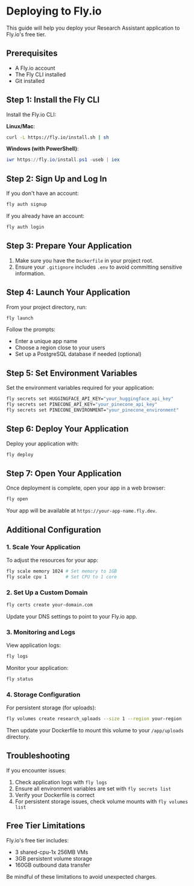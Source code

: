 # Deploying to Fly.io

This guide will help you deploy your Research Assistant application to Fly.io's free tier.

## Prerequisites

- A Fly.io account
- The Fly CLI installed
- Git installed

## Step 1: Install the Fly CLI

Install the Fly.io CLI:

**Linux/Mac**:
```bash
curl -L https://fly.io/install.sh | sh
```

**Windows (with PowerShell)**:
```powershell
iwr https://fly.io/install.ps1 -useb | iex
```

## Step 2: Sign Up and Log In

If you don't have an account:
```bash
fly auth signup
```

If you already have an account:
```bash
fly auth login
```

## Step 3: Prepare Your Application

1. Make sure you have the `Dockerfile` in your project root.
2. Ensure your `.gitignore` includes `.env` to avoid committing sensitive information.

## Step 4: Launch Your Application

From your project directory, run:
```bash
fly launch
```

Follow the prompts:
- Enter a unique app name
- Choose a region close to your users
- Set up a PostgreSQL database if needed (optional)

## Step 5: Set Environment Variables

Set the environment variables required for your application:
```bash
fly secrets set HUGGINGFACE_API_KEY="your_huggingface_api_key"
fly secrets set PINECONE_API_KEY="your_pinecone_api_key"
fly secrets set PINECONE_ENVIRONMENT="your_pinecone_environment"
```

## Step 6: Deploy Your Application

Deploy your application with:
```bash
fly deploy
```

## Step 7: Open Your Application

Once deployment is complete, open your app in a web browser:
```bash
fly open
```

Your app will be available at `https://your-app-name.fly.dev`.

## Additional Configuration

### 1. Scale Your Application

To adjust the resources for your app:
```bash
fly scale memory 1024 # Set memory to 1GB
fly scale cpu 1       # Set CPU to 1 core
```

### 2. Set Up a Custom Domain

```bash
fly certs create your-domain.com
```

Update your DNS settings to point to your Fly.io app.

### 3. Monitoring and Logs

View application logs:
```bash
fly logs
```

Monitor your application:
```bash
fly status
```

### 4. Storage Configuration

For persistent storage (for uploads):
```bash
fly volumes create research_uploads --size 1 --region your-region
```

Then update your Dockerfile to mount this volume to your `/app/uploads` directory.

## Troubleshooting

If you encounter issues:

1. Check application logs with `fly logs`
2. Ensure all environment variables are set with `fly secrets list`
3. Verify your Dockerfile is correct
4. For persistent storage issues, check volume mounts with `fly volumes list`

## Free Tier Limitations

Fly.io's free tier includes:
- 3 shared-cpu-1x 256MB VMs
- 3GB persistent volume storage
- 160GB outbound data transfer

Be mindful of these limitations to avoid unexpected charges. 